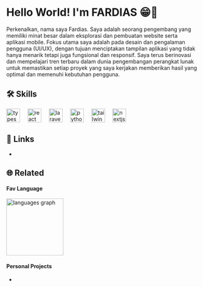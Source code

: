 
# Hello World! I'm FARDIAS 😁👋
Perkenalkan, nama saya Fardias. Saya adalah seorang pengembang yang memiliki minat besar dalam eksplorasi dan pembuatan website serta aplikasi mobile. Fokus utama saya adalah pada desain dan pengalaman pengguna (UI/UX), dengan tujuan menciptakan tampilan aplikasi yang tidak hanya menarik tetapi juga fungsional dan responsif. Saya terus berinovasi dan mempelajari tren terbaru dalam dunia pengembangan perangkat lunak untuk memastikan setiap proyek yang saya kerjakan memberikan hasil yang optimal dan memenuhi kebutuhan pengguna.

## 🛠 Skills
<div align="left">
  <img src="https://cdn.jsdelivr.net/gh/devicons/devicon/icons/typescript/typescript-original.svg" height="36" alt="typescript logo"  />
  <img width="12" />
  <img src="https://cdn.jsdelivr.net/gh/devicons/devicon/icons/react/react-original.svg" height="36" alt="react logo"  />
  <img width="12" />
  <img src="https://cdn.simpleicons.org/laravel/FF2D20" height="36" alt="laravel logo"  />
  <img width="12" />
  <img src="https://cdn.jsdelivr.net/gh/devicons/devicon/icons/python/python-original.svg" height="36" alt="python logo"  />
  <img width="12" />
  <img src="https://cdn.simpleicons.org/tailwindcss/06B6D4" height="36" alt="tailwindcss logo"  />
  <img width="12" />
  <img src="https://cdn.simpleicons.org/nextdotjs/000000" height="36" alt="nextjs logo"  />
  <img width="12" />
</div>

## 🔗 Links
-


## 🌐 Related

#### Fav Language

  <img src="https://github-readme-stats.vercel.app/api/top-langs?username=Fardias&locale=en&hide_title=false&layout=compact&card_width=320&langs_count=5&theme=dracula&hide_border=false&order=2" height="150" alt="languages graph"  />
  
#### Personal Projects
-
